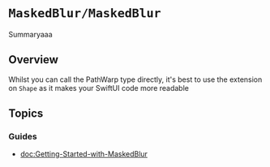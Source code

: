 # ``MaskedBlur/MaskedBlur``

Summaryaaa

## Overview

Whilst you can call the PathWarp type directly, it's best to use the
extension on ``Shape`` as it makes your SwiftUI code more readable

## Topics

### Guides

- <doc:Getting-Started-with-MaskedBlur>
